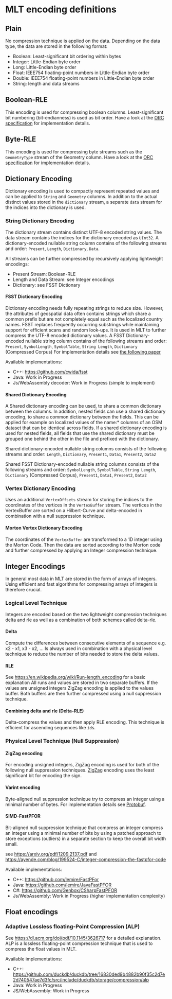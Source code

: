 # MLT encoding definitions

## Plain

No compression technique is applied on the data.
Depending on the data type, the data are stored in the following format:
- Boolean: Least-significant bit ordering within bytes
- Integer: Little-Endian byte order
- Long: Little-Endian byte order
- Float: IEEE754 floating-point numbers in Little-Endian byte order
- Double: IEEE754 floating-point numbers in Little-Endian byte order
- String: length and data streams

## Boolean-RLE

This encoding is used for compressing boolean columns.
Least-significant bit numbering (bit-endianness) is used as bit order.
Have a look at the [ORC specification](https://orc.apache.org/specification/ORCv1/#boolean-run-length-encoding)
for implementation details.

## Byte-RLE

This encoding is used for compressing byte streams such as the `GeometryType` stream of the Geometry column.
Have a look at the [ORC specification](https://orc.apache.org/specification/ORCv1/#byte-run-length-encoding)
for implementation details.

## Dictionary Encoding

Dictionary encoding is used to compactly represent repeated values and can be applied to `String` and `Geometry` columns.
In addition to the actual distinct values stored in the `dictionary` stream, a separate `data` stream for the indices
into the dictionary is used.

### String Dictionary Encoding

The dictionary stream contains distinct UTF-8 encoded string values.
The data stream contains the indices for the dictionary encoded as `UInt32`.
A dictionary-encoded nullable string column contains of the following streams and order: `Present`, `Length`, `Dictionary`, `Data`.

All streams can be further compressed by recursively applying lightweight encodings:
- Present Stream: Boolean-RLE
- Length and Data Stream: see Integer encodings
- Dictionary: see FSST Dictionary

#### FSST Dictionary Encoding

Dictionary encoding needs fully repeating strings to reduce size.
However, the attributes of geospatial data often contains strings which share a common prefix but are not completely equal
such as the localized country names.
FSST replaces frequently occurring substrings while maintaining support for efficient scans and random look-ups.
It is used in MLT to further compress the UTF-8 encoded dictionary values.
A FSST Dictionary-encoded nullable string column contains of the following streams and order:
`Present`, `SymbolLength`, `SymbolTable`, `String Length`, `Dictionary` (Compressed Corpus)
For implementation details see [the following paper](https://www.vldb.org/pvldb/vol13/p2649-boncz.pdf)

Available implementations:
- C++: https://github.com/cwida/fsst
- Java: Work in Progress
- Js/WebAssembly decoder: Work in Progress (simple to implement)

#### Shared Dictionary Encoding

A Shared dictionary encoding can be used, to share a common dictionary between the columns.
In addition, nested fields can use a shared dictionary encoding, to share a common dictionary between the fields.
This can be applied for example on localized values of the name:* columns of an OSM dataset that can be identical across fields.
If a shared dictionary encoding is used for nested fields, all fields that use the shared dictionary
must be grouped one behind the other in the file and prefixed with the dictionary.

Shared dictionary-encoded nullable string columns consists of the following streams and order:
`Length`, `Dictionary`, `Present1`, `Data1`, `Present2`, `Data2`

Shared FSST Dictionary-encoded nullable string columns consists of the following streams and order:
`SymbolLength`, `SymbolTable`, `String Length`, `Dictionary` (Compressed Corpus), `Present1`, `Data1`, `Present2`, `Data2`

### Vertex Dictionary Encoding

Uses an additional `VertexOffsets` stream for storing the indices to the coordinates of the vertices
in the `VertexBuffer` stream. The vertices in the VertexBuffer are sorted on a Hilbert-Curve
and delta-encoded in combination with a null suppression technique.

#### Morton Vertex Dictionary Encoding

The coordinates of the `VertexBuffer` are transformed to a 1D integer using the Morton Code.
Then the data are sorted according to the Morton code and further compressed by applying
an Integer compression technique.

## Integer Encodings

In general most data in MLT are stored in the form of arrays of integers.
Using efficient and fast algorithms for compressing arrays of integers is therefore crucial.

### Logical Level Technique

Integers are encoded based on the two lightweight compression techniques delta and rle as well
as a combination of both schemes called delta-rle.

#### Delta

Compute the differences between consecutive elements of a sequence e.g. x2 - x1, x3 - x2, ...
Is always used in combination with a physical level technique to reduce the number of bits needed to store the
delta values.

#### RLE

See https://en.wikipedia.org/wiki/Run-length_encoding for a basic explanation
All runs and values are stored in two separate buffers.
If the values are unsigned integers ZigZag encoding is applied to the values buffer.
Both buffers are then further compressed using a null suppression technique.

#### Combining delta and rle (Delta-RLE)

Delta-compress the values and then apply RLE encoding.
This technique is efficient for ascending sequences like `id`s.

### Physical Level Technique (Null Suppression)

####  ZigZag encoding

For encoding unsigned integers, ZigZag encoding is used for both of the following null suppression techniques.
[ZigZag](https://en.wikipedia.org/wiki/Variable-length_quantity#Zigzag_encoding) encoding uses the least significant bit for encoding the sign.

#### Varint encoding

Byte-aligned null suppression technique try to compress an integer using a minimal number of bytes.
For implementation details see [Protobuf](https://protobuf.dev/programming-guides/encoding/#varints).

#### SIMD-FastPFOR

Bit-aligned null suppression technique that compress an integer compress an integer using a minimal number of bits
by using a patched approach to store exceptions (outliers) in a separate section to keep the overall bit width small.

see https://arxiv.org/pdf/1209.2137.pdf and https://ayende.com/blog/199524-C/integer-compression-the-fastpfor-code

Available implementations:
- C++: https://github.com/lemire/FastPFor
- Java: https://github.com/lemire/JavaFastPFOR
- C#: https://github.com/Genbox/CSharpFastPFOR
- Js/WebAssembly: Work in Progress (higher implementation complexity)

## Float encodings

### Adaptive Lossless floating-Point Compression (ALP)

See https://dl.acm.org/doi/pdf/10.1145/3626717 for a detailed explanation.
ALP is a lossless floating-point compression technique that is used to compress the float values in MLT.

Available implementations:
- C++: https://github.com/duckdb/duckdb/tree/16830ded9b4882b90f35c2d7e2d740547ae7d3fc/src/include/duckdb/storage/compression/alp
- Java: Work in Progress
- JS/WebAssembly: Work in Progress
